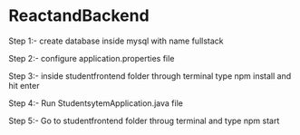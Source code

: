 # ReactandBackend

Step 1:- create database inside mysql with name fullstack

Step 2:- configure application.properties file 

Step 3:- inside studentfrontend folder through terminal type npm install and hit enter

Step 4:- Run StudentsytemApplication.java file

Step 5:- Go to  studentfrontend folder throug terminal and type npm start
